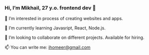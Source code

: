 ### Hi, I’m Mikhail, 27 y.o. frontend dev 👋 


🌱 I’m interested in process of creating websites and apps.

🌱 I’m currently learning Javasript, React, Node.js.

🌱 I’m looking to collaborate on different projects. Available for hiring.

📫 You can write me: ihomeer@gmail.com
